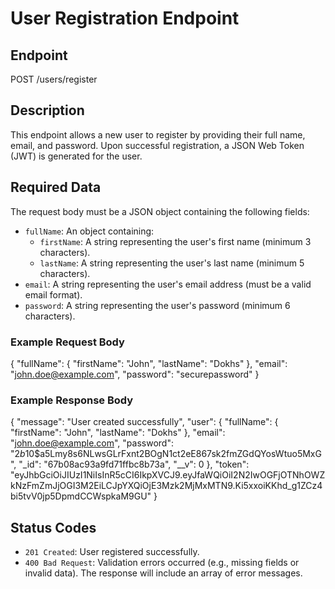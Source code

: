 # User Registration Endpoint

## Endpoint
POST /users/register

## Description
This endpoint allows a new user to register by providing their full name, email, and password. Upon successful registration, a JSON Web Token (JWT) is generated for the user.

## Required Data
The request body must be a JSON object containing the following fields:

- `fullName`: An object containing:
  - `firstName`: A string representing the user's first name (minimum 3 characters).
  - `lastName`: A string representing the user's last name (minimum 5 characters).
- `email`: A string representing the user's email address (must be a valid email format).
- `password`: A string representing the user's password (minimum 6 characters).

### Example Request Body
{
  "fullName": {
    "firstName": "John",
    "lastName": "Dokhs"
  },
  "email": "john.doe@example.com",
  "password": "securepassword"
}

### Example Response Body
{
    "message": "User created successfully",
    "user": {
        "fullName": {
            "firstName": "John",
            "lastName": "Dokhs"
        },
        "email": "john.doe@example.com",
        "password": "$2b$10$a5Lmy8s6NLwsGLrFxnt2BOgN1ct2eE867sk2fmZGdQYosWtuo5MxG",
        "_id": "67b08ac93a9fd71ffbc8b73a",
        "__v": 0
    },
    "token": "eyJhbGciOiJIUzI1NiIsInR5cCI6IkpXVCJ9.eyJfaWQiOiI2N2IwOGFjOTNhOWZkNzFmZmJjOGI3M2EiLCJpYXQiOjE3Mzk2MjMxMTN9.Ki5xxoiKKhd_g1ZCz4bi5tvV0jp5DpmdCCWspkaM9GU"
}


## Status Codes
- `201 Created`: User registered successfully.
- `400 Bad Request`: Validation errors occurred (e.g., missing fields or invalid data). The response will include an array of error messages.